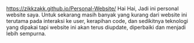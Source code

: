 https://zikkzakk.github.io/Personal-Website/
Hai Hai, Jadi ini personal website saya. Untuk sekarang masih banyak yang kurang dari website ini terutama pada interaksi ke user, kerapihan code, dan sedikitnya teknologi yang dipakai tapi website ini akan terus diupdate, diperbaiki dan menjadi lebih sempurna.
